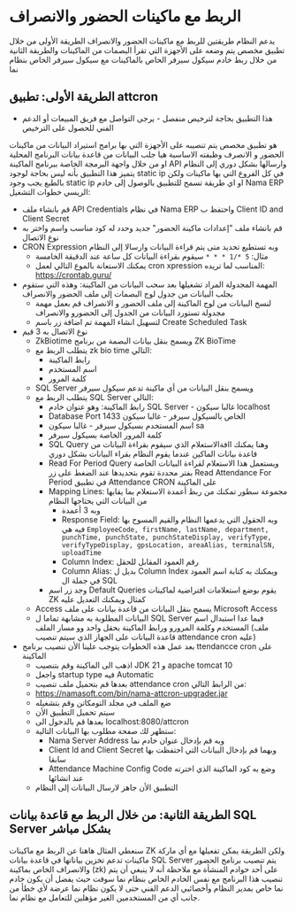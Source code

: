 <rtl>

# الربط مع ماكينات الحضور والانصراف 
يدعم النظام طريقتين للربط مع ماكينات الحضور والانصراف
الطريقة الأولى من خلال تطبيق مخصص يتم وضعه على الأجهزة التي تقرأ البصمات من الماكينات
والطريقة الثانية من خلال ربط خادم سيكول سيرفر الحاص بالماكينات مع سيكول سيرفر الخاص بنظام نما
## الطريقة الأولى: تطبيق attcron
- هذا التطبيق بحاجة لترخيص منفصل - يرجى التواصل مع فريق المبيعات أو الدعم الفني للحصول على الترخيص

هو تطبيق مخصص يتم تنصيبه على الأجهزة التي بها برامج استيراد البيانات من ماكينات الحضور و الانصرف
وظيفته الاساسية هيا جلب البيانات من قاعدة بيانات البرنامج المحلية او من خلال واجهة البرمجة الخاصة ببرنامج الماكينة API
وارسالها بشكل دوري إلى النظام
يتميز هذا التطبيق بأنه ليس بحاجة لوجود static ip في كل الفروع التي بها ماكينات 
ولكن بالطبع يجب وجود static ip او اي طريقة تسمح للتطبيق بالوصول إلى خادم Nama ERP الريسي
خطوات التشغيل:
- قم بانشاء ملف API Credentials في نظام Nama ERP واحتفظ ب Client ID and Client Secret
- قم بانشاء ملف "إعدادات ماكينة الحضور" جديد وحدد له كود مناسب واسم واختر به نوع الاتصال
- CRON Expression وبه تستطيع تحديد متى يتم قراءة البيانات وارسالا إلى النظام
  - مثال: `5 */1 * * *` سيقوم بقراءة البيانات كل ساعة عند الدقيقة الخامسة
  - يمكنك الاستعانة بالموع التالي لعمل cron xpression المناسب لما تريده: https://crontab.guru/
- المهمة المجدولة المراد تشغيلها بعد سحب البيانات من الماكينة: وهذه التي ستقوم بجلب البيانات من جدول لوج البصمات إلى ملف الحضور والانصراف
  - لنسخ البيانات من لوج الماكينة إلى ملف الحضور و الانصراف قم بعمل مهمة مجدولة تستورد البيانات من الجدول إلى الحضورو والانصراف
  - لتسهيل انشاء المهمة تم اضافة زر باسم Create Scheduled Task 
- نوع الاتصال به 3 قيم
  - ZkBiotime ويسمح بنقل بيانات البصمة من برنامج ZK BioTime 
  - يتطلب الربط مع zk bio time التالي:
    - رابط الماكينة
    - اسم المستخدم
    - كلمة المرور
  - SQL Server ويسمح بنقل البيانات من أي ماكينة تدعم سيكول سيرفر 
  - يتطلب الربط مع SQL Server التالي:
    - رابط الماكينة: وهو عنوان خادم SQL Server - غالبا سيكون localhost
    - Database Port الخاص بالسيكول سيرفر - غالبا سيكون 1433
    - اسم المستخدم بسيكول سيرفر - غالبا سيكون sa
    - كلمة المرور الخاصة بسيكول سيرفر
    - SQL Query وهنا يمكنك اافةالاستعلام الذي سيقوم بقراءة البيانات من قاعدة بيانات الماكين عندما يقوم النظام بقراء البيانات بشكل دوري
    - Read For Period Query ويستعمل هذا الاستعلام لقراءة البيانات الخاصة بفتر محددة تقوم بتحديدها عند الضغط على زر Read Attendance For Period في تطبيق Attendance CRON على الماكينة
    - Mapping Lines: مجموعة سطور تمكنك من ربط أعمدة الاستعلام بما يقابها من البيانات التي يحتاجها النظام
      - وبه 3 أعمدة
      - Response Field: وبه الحقول التي يدعمها النظام والقيم المسوح بها فيه هي `EmployeeCode, firstName, lastName, department, punchTime, punchState, punchStateDisplay, verifyType, verifyTypeDisplay, gpsLocation, areaAlias, terminalSN, uploadTime`
      - Column Index: رقم العمود المقابل للحقل 
      - Column Alias: بديل ل Column Index ويمكنك به كتابة اسم العمود في جملة ال SQL
    - وجد زر اسم Default Queries  يقوم بوضع استعلامات افتراضية لماكينات ZK كمثال ويمكنك التعديل عليه
  - Access يسمح بنقل البيانات من قاعدة بيانات على ملف Microsoft Access
  - البيانات المطلوبة به مشابهة تماما ل SQL Server فيما عدا استبدال اسم المستخدم وكلمة المرورو ورابط الماكينة بحقل واحد وو مسار الملف (ملف قاعدة البيانات على الجهاز الذي سيتم تنصيب attendance cron عليه)
- بعد عمل هذه الخطوات يتوجب علينا الأن تنصيب برنامج ttendancce cron على الماكينة
  - اذهب الى الماكينة وقم بتنصيب JDK 21 و apache tomcat 10
  - واجعل startup type فيه Automatic
  - بعدها قم بتحميل ملف تنصيب attendance cron من الرابط التالي:
  - https://namasoft.com/bin/nama-attcron-upgrader.jar
  - ضع الملف في مجلد التومكاتن وقم بتشغيله
  - سيتم تحميل التطبيق الأن 
  - بعدها قم بالدخول الى localhost:8080/attcron
  - ستظهر لك صفحة مطلوب بها البيانات التالية:
    - Nama Server Address وبه قم بإدخال عنوان خادم نما
    - Client Id and Client Secret وبهما قم بإدخال البيانات التي احتفظت بها سابقا
    - Attendance Machine Config Code وضع به كود الماكينة الذي اخترته عند انشائها
  - التطبيق الأن جاهز لارسال البيانات إلى النظام
## الطريقة الثانية: من خلال الربط مع قاعدة بيانات SQL Server بشكل مباشر
سنعطي المثال هاهنا عن الربط مع ماكينات ZK 
ولكن الطريقة يمكن تفعيلها مع أي ماركة ماكينات تدعم تخزين بياناتها في قاعدة بيانات SQL Server
يتم تنصيب برنامج الحضور والانصراف الخاص بماكينة  (zk) على أحد خوادم المنشأة مع ملاحظة أنه لا ينبغي أن يتم تنصيب هذا البرنامج مع نفس الخادم الخاص بنظام نما سوفت حيث يفضل أن يكون خادم نما خاص بمدير النظام وأخصائيي الدعم الفني حتى لا يكون نظام نما عرضة لأي خطأ من جانب أي من المستخدمين الغير مؤهلين للتعامل مع نظام نما.

</rtl>